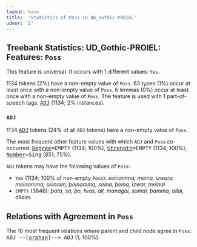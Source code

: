 ```yaml
---
layout: base
title:  'Statistics of Poss in UD_Gothic-PROIEL'
udver: '2'
---
```


## Treebank Statistics: UD_Gothic-PROIEL: Features: `Poss`

This feature is universal.
It occurs with 1 different values: `Yes`.

1134 tokens (2%) have a non-empty value of `Poss`.
63 types (1%) occur at least once with a non-empty value of `Poss`.
6 lemmas (0%) occur at least once with a non-empty value of `Poss`.
The feature is used with 1 part-of-speech tags: <tt><a href="got_proiel-pos-ADJ.html">ADJ</a></tt> (1134; 2% instances).

### `ADJ`

1134 <tt><a href="got_proiel-pos-ADJ.html">ADJ</a></tt> tokens (24% of all `ADJ` tokens) have a non-empty value of `Poss`.

The most frequent other feature values with which `ADJ` and `Poss` co-occurred: <tt><a href="got_proiel-feat-Degree.html">Degree</a></tt><tt>=EMPTY</tt> (1134; 100%), <tt><a href="got_proiel-feat-Strength.html">Strength</a></tt><tt>=EMPTY</tt> (1134; 100%), <tt><a href="got_proiel-feat-Number.html">Number</a></tt><tt>=Sing</tt> (851; 75%).

`ADJ` tokens may have the following values of `Poss`:

* `Yes` (1134; 100% of non-empty `Poss`): <em>seinamma, meina, izwara, meinamma, seinaim, þeinamma, seina, þeina, izwar, meinai</em>
* `EMPTY` (3646): <em>þata, sa, þo, ƕas, all, managai, sumai, þamma, allai, allaim</em>

## Relations with Agreement in `Poss`

The 10 most frequent relations where parent and child node agree in `Poss`:
<tt>ADJ --[<tt><a href="got_proiel-dep-orphan.html">orphan</a></tt>]--> ADJ</tt> (1; 100%).


